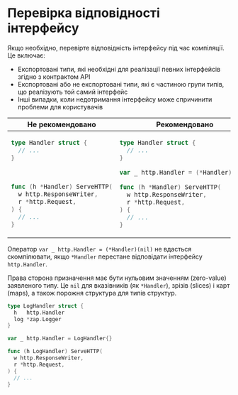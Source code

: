 # Перевірка відповідності інтерфейсу

Якщо необхідно, перевірте відповідність інтерфейсу під час компіляції. Це включає:

- Експортовані типи, які необхідні для реалізації певних інтерфейсів згідно з контрактом API
- Експортовані або не експортовані типи, які є частиною групи типів, що реалізують той самий інтерфейс
- Інші випадки, коли недотримання інтерфейсу може спричинити проблеми для користувачів


<table>
<thead><tr><th>Не рекомендовано</th><th>Рекомендовано</th></tr></thead>
<tbody>
<tr><td>

```go
type Handler struct {
  // ...
}



func (h *Handler) ServeHTTP(
  w http.ResponseWriter,
  r *http.Request,
) {
  // ...
}
```

</td><td>

```go
type Handler struct {
  // ...
}

var _ http.Handler = (*Handler)(nil)

func (h *Handler) ServeHTTP(
  w http.ResponseWriter,
  r *http.Request,
) {
  // ...
}
```

</td></tr>
</tbody></table>

Оператор `var _ http.Handler = (*Handler)(nil)` не вдасться скомпілювати, якщо
`*Handler` перестане відповідати інтерфейсу `http.Handler`.

Права сторона призначення має бути нульовим значенням (zero-value) заявленого типу.
Це `nil` для вказівників (як `*Handler`), зрізів (slices) і карт (maps), а також
порожня структура для типів структур.

```go
type LogHandler struct {
  h   http.Handler
  log *zap.Logger
}

var _ http.Handler = LogHandler{}

func (h LogHandler) ServeHTTP(
  w http.ResponseWriter,
  r *http.Request,
) {
  // ...
}
```
